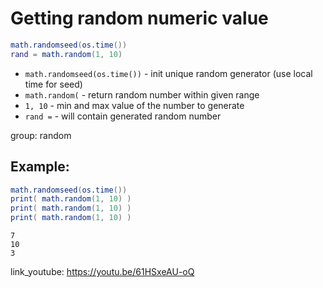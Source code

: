 # Getting random numeric value

```lua
math.randomseed(os.time())
rand = math.random(1, 10)
```

- `math.randomseed(os.time())` - init unique random generator (use local time for seed)
- `math.random(` - return random number within given range
- `1, 10` - min and max value of the number to generate
- `rand =` - will contain generated random number

group: random

## Example: 
```lua
math.randomseed(os.time())
print( math.random(1, 10) )
print( math.random(1, 10) )
print( math.random(1, 10) )
```
```
7
10
3

```

link_youtube: https://youtu.be/61HSxeAU-oQ

